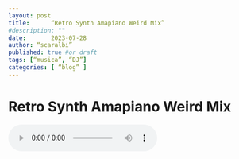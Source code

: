 ```yaml
---
layout: post
title:      “Retro Synth Amapiano Weird Mix”
#description: ""
date:       2023-07-28
author: “scaralbi”
published: true #or draft
tags: [“musica”, “DJ”]
categories: [ “blog” ]
---
```


#  Retro Synth Amapiano Weird Mix

<audio controls>
  <source src="/assets/recs/RetroSynth_Amapiano_Mix.mp3" type="audio/mpeg">
Your browser does not support the audio element.
</audio>
